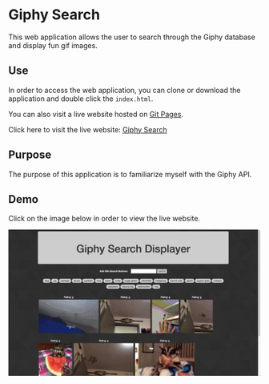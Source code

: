# Giphy Search

This web application allows the user to search through the Giphy database and display fun gif images.

## Use

In order to access the web application, you can clone or download the application and double click the `index.html`.

You can also visit a live website hosted on [Git Pages](https://pages.github.com/).

Click here to visit the live website: [Giphy Search](https://dskay3.github.io/giphy-search/)

## Purpose

The purpose of this application is to familiarize myself with the Giphy API.

## Demo

Click on the image below in order to view the live website.

[![demo](/screenshots/giphy-search.png)](https://dskay3.github.io/giphy-search/)
